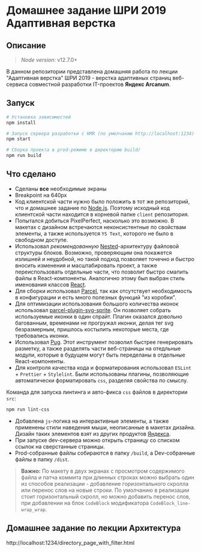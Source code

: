 # Домашнее задание ШРИ 2019 Адаптивная верстка

## Описание

> *Node version*: v12.7.0+

В данном репозитории представлена домашняя работа по лекции "Адаптивная верстка" ШРИ 2019 - верстка адаптивных страниц веб-сервиса совместной разработки IT-проектов **Яндекс Arcanum**.

## Запуск

```bash
# Установка зависимостей
npm install

# Запуск сервера разработки с HMR (по умолчанию http://localhost:1234)
npm start

# Сборка проекта в prod-режиме в директорию build/
npm run build
```

## Что сделано

- Сделаны **все** необходимые экраны
- Breakpoint на 640px
- Код клиентской части нужно было положить в тот же репозиторий, что и домашнее задание по [Node.js](https://github.com/VladislavYeremeyev/yndx-shri2019-nodejs-hw). Поэтому исходный код клиентской части находится в корневой папке `client` репозитория.
- Попытался добиться PixelPerfect, насколько это возможно. В макетах с дизайном встречаются неконсистентные по свойствам элементы, а также используется `YS Text`, которого не было в свободном доступе.
- Использовал *рекомендованную* [Nested](https://ru.bem.info/methodology/filestructure/#nested)-архитектуру файловой структуры блоков. Возможно, проверяющим она покажется излишней и неудобной, но такой подход позволяет точечно и быстро вносить изменения и масштабировать проект, а также переиспользовать отдельные части, что позволит быстро смапить файлы в React-компоненты. Аналогично этому был выбран стиль именования классов [React](https://ru.bem.info/methodology/naming-convention/#%D1%81%D1%82%D0%B8%D0%BB%D1%8C-react).
- Для сборки использовал [Parcel](https://parceljs.org/), так как отсутствует необходимость в конфигурации и есть много полезных функций "из коробки".
- Для оптимизации использования большого количества иконок использовал [parcel-plugin-svg-sprite](https://www.npmjs.com/package/parcel-plugin-svg-sprite). Он позволяет собрать используемые иконки в один спрайт. Плагин оказался довольно багованным, временами не прогружал иконки, делая тег svg безразмерным, пришлось костылить некоторые места, где требовались иконки.
- Использовал [Pug](https://pugjs.org/api/getting-started.html). Этот инструмент позволил быстрее генерировать разметку, а также разделять части веб-страницы на отедльные модули, которые в будущем могут быть переделаны в отдельные React-компоненты.
- Для контроля качества кода и форматирования использовал `ESLint` + `Prettier` + `Stylelint`. Были использованы плагины, позволяющие автоматически форматировать `css`, разделяя свойства по смыслу.

Команда для запуска линтинга и авто-фикса `css` файлов в директории `src`:

```bash
npm run lint-css
```

- Добавлена `js`-логика на интерактивные элементы, а также применены стили наведения мыши, неописанные в макетах дизайна. Дизайн таких элементов взят из других продуктов [Яндекса](https://yandex.ru).
- При запуске dev-сервера можно открыть страницу со списком ссылок на сверстанные страницы.
- Prod-собранные файлы собираются в папку `/build`, а Dev-собранные файлы в папку `/dist`.

>**Важно:** По макету в двух экранах с просмотром содержимого файла и патча коммита при длинных строках можно выбрать один из способов реализации - добавление горизонтального скролла или перенос слов на новые строки. По умолчанию в реализации стоит горизонтальный скролл, но можно добавить перенос слов, при добавлении на блок `СodeBlock` модификатора `CodeBlock_line-wrap_wrap`.

## Домашнее задание по лекции Архитектура

http://localhost:1234/directory_page_with_filter.html

